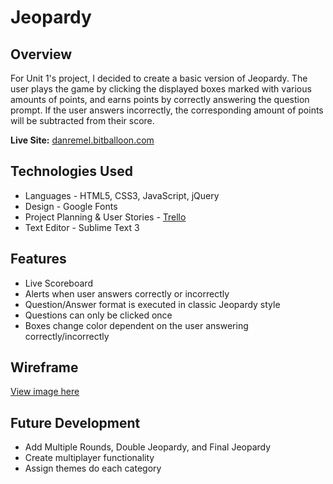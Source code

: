 # Jeopardy

## Overview

For Unit 1's project, I decided to create a basic version of Jeopardy. The user plays the game by clicking the displayed boxes marked with various amounts of points, and earns points by correctly answering the question prompt. If the user answers incorrectly, the corresponding amount of points will be subtracted from their score.

**Live Site:** [danremel.bitballoon.com](danremel.bitballoon.com)

## Technologies Used

* Languages - HTML5, CSS3, JavaScript, jQuery
* Design - Google Fonts
* Project Planning & User Stories - [Trello](https://trello.com/b/EhQsjl1S/wdi-project-jeopardy)
* Text Editor - Sublime Text 3

## Features
* Live Scoreboard
* Alerts when user answers correctly or incorrectly
* Question/Answer format is executed in classic Jeopardy style
* Questions can only be clicked once
* Boxes change color dependent on the user answering correctly/incorrectly

## Wireframe

[View image here](https://drive.google.com/file/d/0B9FkkELOepMtZVVIcVg0SUZndlZvUzJERjBiNmhWWnV6Njdv/view?usp=sharing)

## Future Development

* Add Multiple Rounds, Double Jeopardy, and Final Jeopardy
* Create multiplayer functionality
* Assign themes do each category